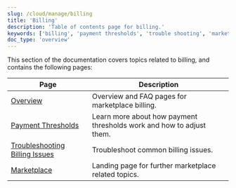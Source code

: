 ```yaml
---
slug: /cloud/manage/billing
title: 'Billing'
description: 'Table of contents page for billing.'
keywords: ['billing', 'payment thresholds', 'trouble shooting', 'marketplace']
doc_type: 'overview'
---
```


This section of the documentation covers topics related to billing, and contains the following pages:

| Page                                  | Description                                                          |
|---------------------------------------|----------------------------------------------------------------------|
| [Overview](/cloud/marketplace/marketplace-billing)                       | Overview and FAQ pages for marketplace billing.                      | 
| [Payment Thresholds](/cloud/billing/payment-thresholds)             | Learn more about how payment thresholds work and how to adjust them. |
| [Troubleshooting Billing Issues](/manage/clickhouse-cloud-billing-compliance) | Troubleshoot common billing issues.                                  |
| [Marketplace](/cloud/manage/)                    | Landing page for further marketplace related topics.                 |
